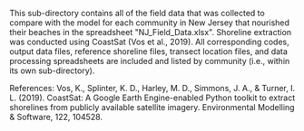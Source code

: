 This sub-directory contains all of the field data that was collected to compare with the model for each community in New Jersey that nourished their beaches 
in the spreadsheet "NJ_Field_Data.xlsx". Shoreline extraction was conducted using CoastSat (Vos et al., 2019). All corresponding codes, output data files,
reference shoreline files, transect location files, and data processing spreadsheets are included and listed by community (i.e., within its own sub-directory).

References:
Vos, K., Splinter, K. D., Harley, M. D., Simmons, J. A., & Turner, I. L. (2019). CoastSat: A Google Earth Engine-enabled Python toolkit to extract shorelines from publicly available satellite imagery. Environmental Modelling & Software, 122, 104528.
